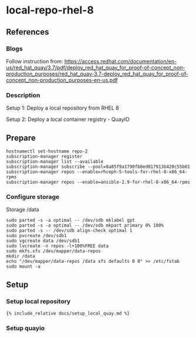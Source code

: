 # local-repo-rhel-8
## References
### Blogs
Follow instruction from:
    https://access.redhat.com/documentation/en-us/red_hat_quay/3.7/pdf/deploy_red_hat_quay_for_proof-of-concept_non-production_purposes/red_hat_quay-3.7-deploy_red_hat_quay_for_proof-of-concept_non-production_purposes-en-us.pdf


### Description

Setup 1: 
    Deploy a local repository from RHEL 8

Setup 2:
    Deploy a local container registry - QuayIO


## Prepare

    hostnamectl set-hostname repo-2
    subscription-manager register
    subscription-manager list --available
    subscription-manager subscribe --pool=8a85f9a1790fb0ed017913b420c55b01
    subscription-manager repos --enable=rhceph-5-tools-for-rhel-8-x86_64-rpms
    subscription-manager repos --enable=ansible-2.9-for-rhel-8-x86_64-rpms

### Configure storage
Storage /data 

    sudo parted -s -a optimal -- /dev/sdb mklabel gpt
    sudo parted -s -a optimal -- /dev/sdb mkpart primary 0% 100%
    sudo parted -s -- /dev/sdb align-check optimal 1
    sudo pvcreate /dev/sdb1
    sudo vgcreate data /dev/sdb1
    sudo lvcreate -n repos -l+100%FREE data
    sudo mkfs.xfs /dev/mapper/data-repos
    mkdir /data
    echo "/dev/mapper/data-repos /data xfs defaults 0 0" >> /etc/fstab
    sudo mount -a

## Setup
### Setup local repository
    {% include_relative docs/setup_local_quay.md %}

### Setup quayio
